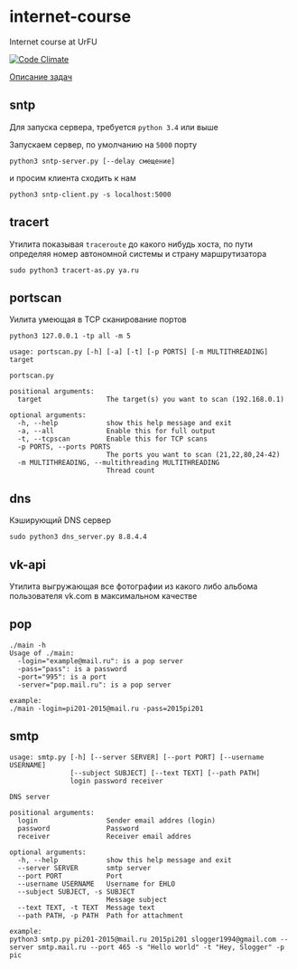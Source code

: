 # internet-course
Internet course at UrFU

[![Code Climate](https://codeclimate.com/github/slogger/internet-course/badges/gpa.svg)](https://codeclimate.com/github/slogger/internet-course)

[Описание задач](http://anytask.urgu.org/course/38)

## sntp
Для запуска сервера, требуется `python 3.4` или выше

Запускаем сервер, по умолчанию на `5000` порту
```
python3 sntp-server.py [--delay смещение]
```

и просим клиента сходить к нам
```
python3 sntp-client.py -s localhost:5000
```

## tracert
Утилита показывая `traceroute` до какого нибудь хоста, по пути определяя номер автономной системы и страну маршрутизатора
```
sudo python3 tracert-as.py ya.ru
```

## portscan
Уилита умеющая в TCP сканирование портов
```
python3 127.0.0.1 -tp all -m 5
```

```
usage: portscan.py [-h] [-a] [-t] [-p PORTS] [-m MULTITHREADING] target

portscan.py

positional arguments:
  target                The target(s) you want to scan (192.168.0.1)

optional arguments:
  -h, --help            show this help message and exit
  -a, --all             Enable this for full output
  -t, --tcpscan         Enable this for TCP scans
  -p PORTS, --ports PORTS
                        The ports you want to scan (21,22,80,24-42)
  -m MULTITHREADING, --multithreading MULTITHREADING
                        Thread count
```

## dns
Кэширующий DNS сервер
```
sudo python3 dns_server.py 8.8.4.4

```

## vk-api
Утилита выгружающая все фотографии из какого либо альбома пользователя vk.com в максимальном качестве

## pop
```
./main -h
Usage of ./main:
  -login="example@mail.ru": is a pop server
  -pass="pass": is a password
  -port="995": is a port
  -server="pop.mail.ru": is a pop server

example:
./main -login=pi201-2015@mail.ru -pass=2015pi201
```

## smtp
```
usage: smtp.py [-h] [--server SERVER] [--port PORT] [--username USERNAME]
               [--subject SUBJECT] [--text TEXT] [--path PATH]
               login password receiver

DNS server

positional arguments:
  login                 Sender email addres (login)
  password              Password
  receiver              Receiver email addres

optional arguments:
  -h, --help            show this help message and exit
  --server SERVER       smtp server
  --port PORT           Port
  --username USERNAME   Username for EHLO
  --subject SUBJECT, -s SUBJECT
                        Message subject
  --text TEXT, -t TEXT  Message text
  --path PATH, -p PATH  Path for attachment

example:
python3 smtp.py pi201-2015@mail.ru 2015pi201 slogger1994@gmail.com --server smtp.mail.ru --port 465 -s "Hello world" -t "Hey, Slogger" -p pic
```
